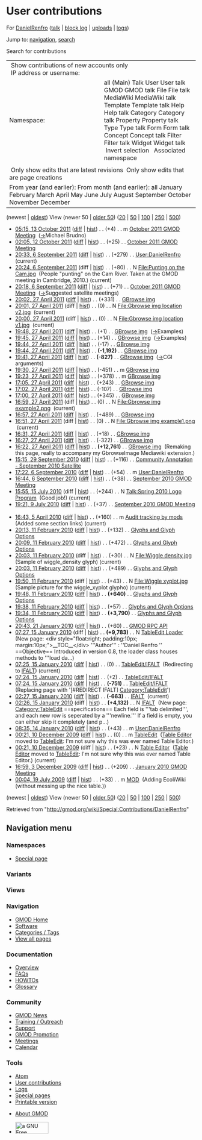 <div id="mw-page-base" class="noprint">

</div>

<div id="mw-head-base" class="noprint">

</div>

<div id="content" class="mw-body" role="main">

<span id="top"></span>

<div id="mw-js-message" style="display:none;">

</div>



# <span dir="auto">User contributions</span>

<div id="bodyContent">

<div id="contentSub">

For [DanielRenfro](/wiki/User:DanielRenfro "User:DanielRenfro") (<a
href="/mediawiki/index.php?title=User_talk:DanielRenfro&amp;action=edit&amp;redlink=1"
class="new"
title="User talk:DanielRenfro (page does not exist)">talk</a> \| [block
log](/mediawiki/index.php?title=Special:Log/block&page=User%3ADanielRenfro "Special:Log/block")
\|
[uploads](/wiki/Special:ListFiles/DanielRenfro "Special:ListFiles/DanielRenfro")
\| [logs](/wiki/Special:Log/DanielRenfro "Special:Log/DanielRenfro"))

</div>

<div id="jump-to-nav" class="mw-jump">

Jump to: [navigation](#mw-navigation), [search](#p-search)

</div>

<div id="mw-content-text">

Search for contributions

<table class="mw-contributions-table">
<colgroup>
<col style="width: 50%" />
<col style="width: 50%" />
</colgroup>
<tbody>
<tr class="odd">
<td colspan="2"> Show contributions of new accounts only<br />
 IP address or username:</td>
</tr>
<tr class="even">
<td class="mw-label">Namespace:</td>
<td>all (Main) Talk User User talk GMOD GMOD talk File File talk
MediaWiki MediaWiki talk Template Template talk Help Help talk Category
Category talk Property Property talk Type Type talk Form Form talk
Concept Concept talk Filter Filter talk Widget Widget talk  
 Invert selection 
 Associated namespace </td>
</tr>
<tr class="odd">
<td colspan="2"></td>
</tr>
<tr class="even">
<td colspan="2"> Only show edits that are latest revisions
 Only show edits that are page creations</td>
</tr>
<tr class="odd">
<td colspan="2">From year (and earlier): From month (and earlier): all
January February March April May June July August September October
November December</td>
</tr>
</tbody>
</table>

(newest \| <a
href="/mediawiki/index.php?title=Special:Contributions/DanielRenfro&amp;dir=prev&amp;target=DanielRenfro"
class="mw-lastlink" rel="last"
title="Special:Contributions/DanielRenfro">oldest</a>) View (newer 50 \|
<a
href="/mediawiki/index.php?title=Special:Contributions/DanielRenfro&amp;offset=20090719000455&amp;target=DanielRenfro"
class="mw-nextlink" rel="next"
title="Special:Contributions/DanielRenfro">older 50</a>) (<a
href="/mediawiki/index.php?title=Special:Contributions/DanielRenfro&amp;offset=&amp;limit=20&amp;target=DanielRenfro"
class="mw-numlink" title="Special:Contributions/DanielRenfro">20</a> \|
<a
href="/mediawiki/index.php?title=Special:Contributions/DanielRenfro&amp;offset=&amp;limit=50&amp;target=DanielRenfro"
class="mw-numlink" title="Special:Contributions/DanielRenfro">50</a> \|
<a
href="/mediawiki/index.php?title=Special:Contributions/DanielRenfro&amp;offset=&amp;limit=100&amp;target=DanielRenfro"
class="mw-numlink" title="Special:Contributions/DanielRenfro">100</a> \|
<a
href="/mediawiki/index.php?title=Special:Contributions/DanielRenfro&amp;offset=&amp;limit=250&amp;target=DanielRenfro"
class="mw-numlink" title="Special:Contributions/DanielRenfro">250</a> \|
<a
href="/mediawiki/index.php?title=Special:Contributions/DanielRenfro&amp;offset=&amp;limit=500&amp;target=DanielRenfro"
class="mw-numlink" title="Special:Contributions/DanielRenfro">500</a>)

- <a
  href="/mediawiki/index.php?title=October_2011_GMOD_Meeting&amp;oldid=19091"
  class="mw-changeslist-date" title="October 2011 GMOD Meeting">05:15, 13
  October 2011</a>
  ([diff](/mediawiki/index.php?title=October_2011_GMOD_Meeting&diff=prev&oldid=19091 "October 2011 GMOD Meeting")
  \|
  [hist](/mediawiki/index.php?title=October_2011_GMOD_Meeting&action=history "October 2011 GMOD Meeting"))
  <span class="mw-changeslist-separator">. .</span>
  <span class="mw-plusminus-pos" dir="ltr"
  title="12,620 bytes after change">(+4)</span>‎
  <span class="mw-changeslist-separator">. .</span> m
  <a href="/wiki/October_2011_GMOD_Meeting" class="mw-contributions-title"
  title="October 2011 GMOD Meeting">October 2011 GMOD Meeting</a> ‎
  <span class="comment">([→](/wiki/October_2011_GMOD_Meeting#Michael_Brudno "October 2011 GMOD Meeting")‎<span dir="auto"><span class="autocomment">Michael
  Brudno</span></span>)</span>
- <a
  href="/mediawiki/index.php?title=October_2011_GMOD_Meeting&amp;oldid=18991"
  class="mw-changeslist-date" title="October 2011 GMOD Meeting">02:05, 12
  October 2011</a>
  ([diff](/mediawiki/index.php?title=October_2011_GMOD_Meeting&diff=prev&oldid=18991 "October 2011 GMOD Meeting")
  \|
  [hist](/mediawiki/index.php?title=October_2011_GMOD_Meeting&action=history "October 2011 GMOD Meeting"))
  <span class="mw-changeslist-separator">. .</span>
  <span class="mw-plusminus-pos" dir="ltr"
  title="12,721 bytes after change">(+25)</span>‎
  <span class="mw-changeslist-separator">. .</span>
  <a href="/wiki/October_2011_GMOD_Meeting" class="mw-contributions-title"
  title="October 2011 GMOD Meeting">October 2011 GMOD Meeting</a> ‎
- <a href="/mediawiki/index.php?title=User:DanielRenfro&amp;oldid=18882"
  class="mw-changeslist-date" title="User:DanielRenfro">20:33, 6 September
  2011</a>
  ([diff](/mediawiki/index.php?title=User:DanielRenfro&diff=prev&oldid=18882 "User:DanielRenfro")
  \|
  [hist](/mediawiki/index.php?title=User:DanielRenfro&action=history "User:DanielRenfro"))
  <span class="mw-changeslist-separator">. .</span>
  <span class="mw-plusminus-pos" dir="ltr"
  title="570 bytes after change">(+279)</span>‎
  <span class="mw-changeslist-separator">. .</span>
  <a href="/wiki/User:DanielRenfro" class="mw-contributions-title"
  title="User:DanielRenfro">User:DanielRenfro</a> ‎
  <span class="mw-uctop">(current)</span>
- <a
  href="/mediawiki/index.php?title=File:Punting_on_the_Cam.jpg&amp;oldid=18881"
  class="mw-changeslist-date" title="File:Punting on the Cam.jpg">20:24, 6
  September 2011</a> (diff \|
  [hist](/mediawiki/index.php?title=File:Punting_on_the_Cam.jpg&action=history "File:Punting on the Cam.jpg"))
  <span class="mw-changeslist-separator">. .</span>
  <span class="mw-plusminus-pos" dir="ltr"
  title="80 bytes after change">(+80)</span>‎
  <span class="mw-changeslist-separator">. .</span> N
  <a href="/wiki/File:Punting_on_the_Cam.jpg"
  class="mw-contributions-title"
  title="File:Punting on the Cam.jpg">File:Punting on the Cam.jpg</a> ‎
  <span class="comment">(People "punting" on the Cam River. Taken at the
  GMOD meeting in Cambridge, 2010.)</span>
  <span class="mw-uctop">(current)</span>
- <a
  href="/mediawiki/index.php?title=October_2011_GMOD_Meeting&amp;oldid=18880"
  class="mw-changeslist-date" title="October 2011 GMOD Meeting">20:18, 6
  September 2011</a>
  ([diff](/mediawiki/index.php?title=October_2011_GMOD_Meeting&diff=prev&oldid=18880 "October 2011 GMOD Meeting")
  \|
  [hist](/mediawiki/index.php?title=October_2011_GMOD_Meeting&action=history "October 2011 GMOD Meeting"))
  <span class="mw-changeslist-separator">. .</span>
  <span class="mw-plusminus-pos" dir="ltr"
  title="4,733 bytes after change">(+71)</span>‎
  <span class="mw-changeslist-separator">. .</span>
  <a href="/wiki/October_2011_GMOD_Meeting" class="mw-contributions-title"
  title="October 2011 GMOD Meeting">October 2011 GMOD Meeting</a> ‎
  <span class="comment">([→](/wiki/October_2011_GMOD_Meeting#Suggested_satellite_meetings "October 2011 GMOD Meeting")‎<span dir="auto"><span class="autocomment">Suggested
  satellite meetings</span></span>)</span>
- <a href="/mediawiki/index.php?title=GBrowse_img&amp;oldid=17614"
  class="mw-changeslist-date" title="GBrowse img">20:02, 27 April 2011</a>
  ([diff](/mediawiki/index.php?title=GBrowse_img&diff=prev&oldid=17614 "GBrowse img")
  \|
  [hist](/mediawiki/index.php?title=GBrowse_img&action=history "GBrowse img"))
  <span class="mw-changeslist-separator">. .</span>
  <span class="mw-plusminus-pos" dir="ltr"
  title="12,387 bytes after change">(+331)</span>‎
  <span class="mw-changeslist-separator">. .</span>
  <a href="/wiki/GBrowse_img" class="mw-contributions-title"
  title="GBrowse img">GBrowse img</a> ‎
- <a
  href="/mediawiki/index.php?title=File:Gbrowse_img_location_v2.jpg&amp;oldid=17613"
  class="mw-changeslist-date"
  title="File:Gbrowse img location v2.jpg">20:01, 27 April 2011</a>
  (diff \|
  [hist](/mediawiki/index.php?title=File:Gbrowse_img_location_v2.jpg&action=history "File:Gbrowse img location v2.jpg"))
  <span class="mw-changeslist-separator">. .</span>
  <span class="mw-plusminus-null" dir="ltr"
  title="0 bytes after change">(0)</span>‎
  <span class="mw-changeslist-separator">. .</span> N
  <a href="/wiki/File:Gbrowse_img_location_v2.jpg"
  class="mw-contributions-title"
  title="File:Gbrowse img location v2.jpg">File:Gbrowse img location
  v2.jpg</a> ‎ <span class="mw-uctop">(current)</span>
- <a
  href="/mediawiki/index.php?title=File:Gbrowse_img_location_v1.jpg&amp;oldid=17612"
  class="mw-changeslist-date"
  title="File:Gbrowse img location v1.jpg">20:00, 27 April 2011</a>
  (diff \|
  [hist](/mediawiki/index.php?title=File:Gbrowse_img_location_v1.jpg&action=history "File:Gbrowse img location v1.jpg"))
  <span class="mw-changeslist-separator">. .</span>
  <span class="mw-plusminus-null" dir="ltr"
  title="0 bytes after change">(0)</span>‎
  <span class="mw-changeslist-separator">. .</span> N
  <a href="/wiki/File:Gbrowse_img_location_v1.jpg"
  class="mw-contributions-title"
  title="File:Gbrowse img location v1.jpg">File:Gbrowse img location
  v1.jpg</a> ‎ <span class="mw-uctop">(current)</span>
- <a href="/mediawiki/index.php?title=GBrowse_img&amp;oldid=17611"
  class="mw-changeslist-date" title="GBrowse img">19:48, 27 April 2011</a>
  ([diff](/mediawiki/index.php?title=GBrowse_img&diff=prev&oldid=17611 "GBrowse img")
  \|
  [hist](/mediawiki/index.php?title=GBrowse_img&action=history "GBrowse img"))
  <span class="mw-changeslist-separator">. .</span>
  <span class="mw-plusminus-pos" dir="ltr"
  title="12,056 bytes after change">(+1)</span>‎
  <span class="mw-changeslist-separator">. .</span>
  <a href="/wiki/GBrowse_img" class="mw-contributions-title"
  title="GBrowse img">GBrowse img</a> ‎
  <span class="comment">([→](/wiki/GBrowse_img#Examples "GBrowse img")‎<span dir="auto"><span class="autocomment">Examples</span></span>)</span>
- <a href="/mediawiki/index.php?title=GBrowse_img&amp;oldid=17610"
  class="mw-changeslist-date" title="GBrowse img">19:45, 27 April 2011</a>
  ([diff](/mediawiki/index.php?title=GBrowse_img&diff=prev&oldid=17610 "GBrowse img")
  \|
  [hist](/mediawiki/index.php?title=GBrowse_img&action=history "GBrowse img"))
  <span class="mw-changeslist-separator">. .</span>
  <span class="mw-plusminus-pos" dir="ltr"
  title="12,055 bytes after change">(+14)</span>‎
  <span class="mw-changeslist-separator">. .</span>
  <a href="/wiki/GBrowse_img" class="mw-contributions-title"
  title="GBrowse img">GBrowse img</a> ‎
  <span class="comment">([→](/wiki/GBrowse_img#Examples "GBrowse img")‎<span dir="auto"><span class="autocomment">Examples</span></span>)</span>
- <a href="/mediawiki/index.php?title=GBrowse_img&amp;oldid=17609"
  class="mw-changeslist-date" title="GBrowse img">19:44, 27 April 2011</a>
  ([diff](/mediawiki/index.php?title=GBrowse_img&diff=prev&oldid=17609 "GBrowse img")
  \|
  [hist](/mediawiki/index.php?title=GBrowse_img&action=history "GBrowse img"))
  <span class="mw-changeslist-separator">. .</span>
  <span class="mw-plusminus-neg" dir="ltr"
  title="12,041 bytes after change">(-17)</span>‎
  <span class="mw-changeslist-separator">. .</span>
  <a href="/wiki/GBrowse_img" class="mw-contributions-title"
  title="GBrowse img">GBrowse img</a> ‎
- <a href="/mediawiki/index.php?title=GBrowse_img&amp;oldid=17608"
  class="mw-changeslist-date" title="GBrowse img">19:44, 27 April 2011</a>
  ([diff](/mediawiki/index.php?title=GBrowse_img&diff=prev&oldid=17608 "GBrowse img")
  \|
  [hist](/mediawiki/index.php?title=GBrowse_img&action=history "GBrowse img"))
  <span class="mw-changeslist-separator">. .</span> **(-1,192)**‎
  <span class="mw-changeslist-separator">. .</span>
  <a href="/wiki/GBrowse_img" class="mw-contributions-title"
  title="GBrowse img">GBrowse img</a> ‎
- <a href="/mediawiki/index.php?title=GBrowse_img&amp;oldid=17607"
  class="mw-changeslist-date" title="GBrowse img">19:41, 27 April 2011</a>
  ([diff](/mediawiki/index.php?title=GBrowse_img&diff=prev&oldid=17607 "GBrowse img")
  \|
  [hist](/mediawiki/index.php?title=GBrowse_img&action=history "GBrowse img"))
  <span class="mw-changeslist-separator">. .</span> **(-827)**‎
  <span class="mw-changeslist-separator">. .</span>
  <a href="/wiki/GBrowse_img" class="mw-contributions-title"
  title="GBrowse img">GBrowse img</a> ‎
  <span class="comment">([→](/wiki/GBrowse_img#CGI_arguments "GBrowse img")‎<span dir="auto"><span class="autocomment">CGI
  arguments</span></span>)</span>
- <a href="/mediawiki/index.php?title=GBrowse_img&amp;oldid=17606"
  class="mw-changeslist-date" title="GBrowse img">19:30, 27 April 2011</a>
  ([diff](/mediawiki/index.php?title=GBrowse_img&diff=prev&oldid=17606 "GBrowse img")
  \|
  [hist](/mediawiki/index.php?title=GBrowse_img&action=history "GBrowse img"))
  <span class="mw-changeslist-separator">. .</span>
  <span class="mw-plusminus-neg" dir="ltr"
  title="14,077 bytes after change">(-451)</span>‎
  <span class="mw-changeslist-separator">. .</span> m
  <a href="/wiki/GBrowse_img" class="mw-contributions-title"
  title="GBrowse img">GBrowse img</a> ‎
- <a href="/mediawiki/index.php?title=GBrowse_img&amp;oldid=17605"
  class="mw-changeslist-date" title="GBrowse img">19:23, 27 April 2011</a>
  ([diff](/mediawiki/index.php?title=GBrowse_img&diff=prev&oldid=17605 "GBrowse img")
  \|
  [hist](/mediawiki/index.php?title=GBrowse_img&action=history "GBrowse img"))
  <span class="mw-changeslist-separator">. .</span>
  <span class="mw-plusminus-pos" dir="ltr"
  title="14,528 bytes after change">(+378)</span>‎
  <span class="mw-changeslist-separator">. .</span> m
  <a href="/wiki/GBrowse_img" class="mw-contributions-title"
  title="GBrowse img">GBrowse img</a> ‎
- <a href="/mediawiki/index.php?title=GBrowse_img&amp;oldid=17604"
  class="mw-changeslist-date" title="GBrowse img">17:05, 27 April 2011</a>
  ([diff](/mediawiki/index.php?title=GBrowse_img&diff=prev&oldid=17604 "GBrowse img")
  \|
  [hist](/mediawiki/index.php?title=GBrowse_img&action=history "GBrowse img"))
  <span class="mw-changeslist-separator">. .</span>
  <span class="mw-plusminus-pos" dir="ltr"
  title="14,150 bytes after change">(+243)</span>‎
  <span class="mw-changeslist-separator">. .</span>
  <a href="/wiki/GBrowse_img" class="mw-contributions-title"
  title="GBrowse img">GBrowse img</a> ‎
- <a href="/mediawiki/index.php?title=GBrowse_img&amp;oldid=17603"
  class="mw-changeslist-date" title="GBrowse img">17:02, 27 April 2011</a>
  ([diff](/mediawiki/index.php?title=GBrowse_img&diff=prev&oldid=17603 "GBrowse img")
  \|
  [hist](/mediawiki/index.php?title=GBrowse_img&action=history "GBrowse img"))
  <span class="mw-changeslist-separator">. .</span>
  <span class="mw-plusminus-neg" dir="ltr"
  title="13,907 bytes after change">(-107)</span>‎
  <span class="mw-changeslist-separator">. .</span>
  <a href="/wiki/GBrowse_img" class="mw-contributions-title"
  title="GBrowse img">GBrowse img</a> ‎
- <a href="/mediawiki/index.php?title=GBrowse_img&amp;oldid=17602"
  class="mw-changeslist-date" title="GBrowse img">17:00, 27 April 2011</a>
  ([diff](/mediawiki/index.php?title=GBrowse_img&diff=prev&oldid=17602 "GBrowse img")
  \|
  [hist](/mediawiki/index.php?title=GBrowse_img&action=history "GBrowse img"))
  <span class="mw-changeslist-separator">. .</span>
  <span class="mw-plusminus-pos" dir="ltr"
  title="14,014 bytes after change">(+345)</span>‎
  <span class="mw-changeslist-separator">. .</span>
  <a href="/wiki/GBrowse_img" class="mw-contributions-title"
  title="GBrowse img">GBrowse img</a> ‎
- <a
  href="/mediawiki/index.php?title=File:Gbrowse_img_example2.png&amp;oldid=17601"
  class="mw-changeslist-date" title="File:Gbrowse img example2.png">16:59,
  27 April 2011</a> (diff \|
  [hist](/mediawiki/index.php?title=File:Gbrowse_img_example2.png&action=history "File:Gbrowse img example2.png"))
  <span class="mw-changeslist-separator">. .</span>
  <span class="mw-plusminus-null" dir="ltr"
  title="0 bytes after change">(0)</span>‎
  <span class="mw-changeslist-separator">. .</span> N
  <a href="/wiki/File:Gbrowse_img_example2.png"
  class="mw-contributions-title"
  title="File:Gbrowse img example2.png">File:Gbrowse img example2.png</a>
  ‎ <span class="mw-uctop">(current)</span>
- <a href="/mediawiki/index.php?title=GBrowse_img&amp;oldid=17600"
  class="mw-changeslist-date" title="GBrowse img">16:57, 27 April 2011</a>
  ([diff](/mediawiki/index.php?title=GBrowse_img&diff=prev&oldid=17600 "GBrowse img")
  \|
  [hist](/mediawiki/index.php?title=GBrowse_img&action=history "GBrowse img"))
  <span class="mw-changeslist-separator">. .</span>
  <span class="mw-plusminus-pos" dir="ltr"
  title="13,669 bytes after change">(+489)</span>‎
  <span class="mw-changeslist-separator">. .</span>
  <a href="/wiki/GBrowse_img" class="mw-contributions-title"
  title="GBrowse img">GBrowse img</a> ‎
- <a
  href="/mediawiki/index.php?title=File:Gbrowse_img_example1.png&amp;oldid=17599"
  class="mw-changeslist-date" title="File:Gbrowse img example1.png">16:51,
  27 April 2011</a> (diff \|
  [hist](/mediawiki/index.php?title=File:Gbrowse_img_example1.png&action=history "File:Gbrowse img example1.png"))
  <span class="mw-changeslist-separator">. .</span>
  <span class="mw-plusminus-null" dir="ltr"
  title="0 bytes after change">(0)</span>‎
  <span class="mw-changeslist-separator">. .</span> N
  <a href="/wiki/File:Gbrowse_img_example1.png"
  class="mw-contributions-title"
  title="File:Gbrowse img example1.png">File:Gbrowse img example1.png</a>
  ‎ <span class="mw-uctop">(current)</span>
- <a href="/mediawiki/index.php?title=GBrowse_img&amp;oldid=17598"
  class="mw-changeslist-date" title="GBrowse img">16:31, 27 April 2011</a>
  ([diff](/mediawiki/index.php?title=GBrowse_img&diff=prev&oldid=17598 "GBrowse img")
  \|
  [hist](/mediawiki/index.php?title=GBrowse_img&action=history "GBrowse img"))
  <span class="mw-changeslist-separator">. .</span>
  <span class="mw-plusminus-pos" dir="ltr"
  title="13,180 bytes after change">(+18)</span>‎
  <span class="mw-changeslist-separator">. .</span>
  <a href="/wiki/GBrowse_img" class="mw-contributions-title"
  title="GBrowse img">GBrowse img</a> ‎
- <a href="/mediawiki/index.php?title=GBrowse_img&amp;oldid=17597"
  class="mw-changeslist-date" title="GBrowse img">16:27, 27 April 2011</a>
  ([diff](/mediawiki/index.php?title=GBrowse_img&diff=prev&oldid=17597 "GBrowse img")
  \|
  [hist](/mediawiki/index.php?title=GBrowse_img&action=history "GBrowse img"))
  <span class="mw-changeslist-separator">. .</span>
  <span class="mw-plusminus-neg" dir="ltr"
  title="13,162 bytes after change">(-322)</span>‎
  <span class="mw-changeslist-separator">. .</span>
  <a href="/wiki/GBrowse_img" class="mw-contributions-title"
  title="GBrowse img">GBrowse img</a> ‎
- <a href="/mediawiki/index.php?title=GBrowse_img&amp;oldid=17596"
  class="mw-changeslist-date" title="GBrowse img">16:22, 27 April 2011</a>
  ([diff](/mediawiki/index.php?title=GBrowse_img&diff=prev&oldid=17596 "GBrowse img")
  \|
  [hist](/mediawiki/index.php?title=GBrowse_img&action=history "GBrowse img"))
  <span class="mw-changeslist-separator">. .</span> **(+12,761)**‎
  <span class="mw-changeslist-separator">. .</span>
  <a href="/wiki/GBrowse_img" class="mw-contributions-title"
  title="GBrowse img">GBrowse img</a> ‎ <span class="comment">(Remaking
  this page, really to accompany my GbrowseImage Mediawiki
  extension.)</span>
- <a
  href="/mediawiki/index.php?title=Community_Annotation_-_September_2010_Satellite&amp;oldid=14628"
  class="mw-changeslist-date"
  title="Community Annotation - September 2010 Satellite">15:15, 29
  September 2010</a>
  ([diff](/mediawiki/index.php?title=Community_Annotation_-_September_2010_Satellite&diff=prev&oldid=14628 "Community Annotation - September 2010 Satellite")
  \|
  [hist](/mediawiki/index.php?title=Community_Annotation_-_September_2010_Satellite&action=history "Community Annotation - September 2010 Satellite"))
  <span class="mw-changeslist-separator">. .</span>
  <span class="mw-plusminus-pos" dir="ltr"
  title="20,070 bytes after change">(+116)</span>‎
  <span class="mw-changeslist-separator">. .</span>
  <a href="/wiki/Community_Annotation_-_September_2010_Satellite"
  class="mw-contributions-title"
  title="Community Annotation - September 2010 Satellite">Community
  Annotation - September 2010 Satellite</a> ‎
- <a href="/mediawiki/index.php?title=User:DanielRenfro&amp;oldid=14363"
  class="mw-changeslist-date" title="User:DanielRenfro">17:22, 6 September
  2010</a>
  ([diff](/mediawiki/index.php?title=User:DanielRenfro&diff=prev&oldid=14363 "User:DanielRenfro")
  \|
  [hist](/mediawiki/index.php?title=User:DanielRenfro&action=history "User:DanielRenfro"))
  <span class="mw-changeslist-separator">. .</span>
  <span class="mw-plusminus-pos" dir="ltr"
  title="291 bytes after change">(+54)</span>‎
  <span class="mw-changeslist-separator">. .</span> m
  <a href="/wiki/User:DanielRenfro" class="mw-contributions-title"
  title="User:DanielRenfro">User:DanielRenfro</a> ‎
- <a
  href="/mediawiki/index.php?title=September_2010_GMOD_Meeting&amp;oldid=14362"
  class="mw-changeslist-date" title="September 2010 GMOD Meeting">16:44, 6
  September 2010</a>
  ([diff](/mediawiki/index.php?title=September_2010_GMOD_Meeting&diff=prev&oldid=14362 "September 2010 GMOD Meeting")
  \|
  [hist](/mediawiki/index.php?title=September_2010_GMOD_Meeting&action=history "September 2010 GMOD Meeting"))
  <span class="mw-changeslist-separator">. .</span>
  <span class="mw-plusminus-pos" dir="ltr"
  title="11,698 bytes after change">(+38)</span>‎
  <span class="mw-changeslist-separator">. .</span>
  <a href="/wiki/September_2010_GMOD_Meeting"
  class="mw-contributions-title"
  title="September 2010 GMOD Meeting">September 2010 GMOD Meeting</a> ‎
- <a
  href="/mediawiki/index.php?title=Talk:Spring_2010_Logo_Program&amp;oldid=13587"
  class="mw-changeslist-date" title="Talk:Spring 2010 Logo Program">15:55,
  15 July 2010</a> (diff \|
  [hist](/mediawiki/index.php?title=Talk:Spring_2010_Logo_Program&action=history "Talk:Spring 2010 Logo Program"))
  <span class="mw-changeslist-separator">. .</span>
  <span class="mw-plusminus-pos" dir="ltr"
  title="244 bytes after change">(+244)</span>‎
  <span class="mw-changeslist-separator">. .</span> N
  <a href="/wiki/Talk:Spring_2010_Logo_Program"
  class="mw-contributions-title"
  title="Talk:Spring 2010 Logo Program">Talk:Spring 2010 Logo Program</a>
  ‎ <span class="comment">(Good job!)</span>
  <span class="mw-uctop">(current)</span>
- <a
  href="/mediawiki/index.php?title=September_2010_GMOD_Meeting&amp;oldid=13521"
  class="mw-changeslist-date" title="September 2010 GMOD Meeting">19:21, 9
  July 2010</a>
  ([diff](/mediawiki/index.php?title=September_2010_GMOD_Meeting&diff=prev&oldid=13521 "September 2010 GMOD Meeting")
  \|
  [hist](/mediawiki/index.php?title=September_2010_GMOD_Meeting&action=history "September 2010 GMOD Meeting"))
  <span class="mw-changeslist-separator">. .</span>
  <span class="mw-plusminus-pos" dir="ltr"
  title="2,859 bytes after change">(+37)</span>‎
  <span class="mw-changeslist-separator">. .</span>
  <a href="/wiki/September_2010_GMOD_Meeting"
  class="mw-contributions-title"
  title="September 2010 GMOD Meeting">September 2010 GMOD Meeting</a> ‎
- <a
  href="/mediawiki/index.php?title=Audit_tracking_by_mods&amp;oldid=12206"
  class="mw-changeslist-date" title="Audit tracking by mods">16:43, 5
  April 2010</a>
  ([diff](/mediawiki/index.php?title=Audit_tracking_by_mods&diff=prev&oldid=12206 "Audit tracking by mods")
  \|
  [hist](/mediawiki/index.php?title=Audit_tracking_by_mods&action=history "Audit tracking by mods"))
  <span class="mw-changeslist-separator">. .</span>
  <span class="mw-plusminus-pos" dir="ltr"
  title="1,308 bytes after change">(+160)</span>‎
  <span class="mw-changeslist-separator">. .</span> m
  <a href="/wiki/Audit_tracking_by_mods" class="mw-contributions-title"
  title="Audit tracking by mods">Audit tracking by mods</a> ‎
  <span class="comment">(Added some section links)</span>
  <span class="mw-uctop">(current)</span>
- <a
  href="/mediawiki/index.php?title=Glyphs_and_Glyph_Options&amp;oldid=11948"
  class="mw-changeslist-date" title="Glyphs and Glyph Options">20:13, 11
  February 2010</a>
  ([diff](/mediawiki/index.php?title=Glyphs_and_Glyph_Options&diff=prev&oldid=11948 "Glyphs and Glyph Options")
  \|
  [hist](/mediawiki/index.php?title=Glyphs_and_Glyph_Options&action=history "Glyphs and Glyph Options"))
  <span class="mw-changeslist-separator">. .</span>
  <span class="mw-plusminus-pos" dir="ltr"
  title="14,886 bytes after change">(+132)</span>‎
  <span class="mw-changeslist-separator">. .</span>
  <a href="/wiki/Glyphs_and_Glyph_Options" class="mw-contributions-title"
  title="Glyphs and Glyph Options">Glyphs and Glyph Options</a> ‎
- <a
  href="/mediawiki/index.php?title=Glyphs_and_Glyph_Options&amp;oldid=11947"
  class="mw-changeslist-date" title="Glyphs and Glyph Options">20:09, 11
  February 2010</a>
  ([diff](/mediawiki/index.php?title=Glyphs_and_Glyph_Options&diff=prev&oldid=11947 "Glyphs and Glyph Options")
  \|
  [hist](/mediawiki/index.php?title=Glyphs_and_Glyph_Options&action=history "Glyphs and Glyph Options"))
  <span class="mw-changeslist-separator">. .</span>
  <span class="mw-plusminus-pos" dir="ltr"
  title="14,754 bytes after change">(+472)</span>‎
  <span class="mw-changeslist-separator">. .</span>
  <a href="/wiki/Glyphs_and_Glyph_Options" class="mw-contributions-title"
  title="Glyphs and Glyph Options">Glyphs and Glyph Options</a> ‎
- <a
  href="/mediawiki/index.php?title=File:Wiggle_density.jpg&amp;oldid=11946"
  class="mw-changeslist-date" title="File:Wiggle density.jpg">20:03, 11
  February 2010</a> (diff \|
  [hist](/mediawiki/index.php?title=File:Wiggle_density.jpg&action=history "File:Wiggle density.jpg"))
  <span class="mw-changeslist-separator">. .</span>
  <span class="mw-plusminus-pos" dir="ltr"
  title="30 bytes after change">(+30)</span>‎
  <span class="mw-changeslist-separator">. .</span> N
  <a href="/wiki/File:Wiggle_density.jpg" class="mw-contributions-title"
  title="File:Wiggle density.jpg">File:Wiggle density.jpg</a> ‎
  <span class="comment">(Sample of wiggle_density glyph)</span>
  <span class="mw-uctop">(current)</span>
- <a
  href="/mediawiki/index.php?title=Glyphs_and_Glyph_Options&amp;oldid=11945"
  class="mw-changeslist-date" title="Glyphs and Glyph Options">20:03, 11
  February 2010</a>
  ([diff](/mediawiki/index.php?title=Glyphs_and_Glyph_Options&diff=prev&oldid=11945 "Glyphs and Glyph Options")
  \|
  [hist](/mediawiki/index.php?title=Glyphs_and_Glyph_Options&action=history "Glyphs and Glyph Options"))
  <span class="mw-changeslist-separator">. .</span>
  <span class="mw-plusminus-pos" dir="ltr"
  title="14,282 bytes after change">(+489)</span>‎
  <span class="mw-changeslist-separator">. .</span>
  <a href="/wiki/Glyphs_and_Glyph_Options" class="mw-contributions-title"
  title="Glyphs and Glyph Options">Glyphs and Glyph Options</a> ‎
- <a
  href="/mediawiki/index.php?title=File:Wiggle_xyplot.jpg&amp;oldid=11944"
  class="mw-changeslist-date" title="File:Wiggle xyplot.jpg">19:50, 11
  February 2010</a> (diff \|
  [hist](/mediawiki/index.php?title=File:Wiggle_xyplot.jpg&action=history "File:Wiggle xyplot.jpg"))
  <span class="mw-changeslist-separator">. .</span>
  <span class="mw-plusminus-pos" dir="ltr"
  title="43 bytes after change">(+43)</span>‎
  <span class="mw-changeslist-separator">. .</span> N
  <a href="/wiki/File:Wiggle_xyplot.jpg" class="mw-contributions-title"
  title="File:Wiggle xyplot.jpg">File:Wiggle xyplot.jpg</a> ‎
  <span class="comment">(Sample picture for the wiggle_xyplot
  glypho)</span> <span class="mw-uctop">(current)</span>
- <a
  href="/mediawiki/index.php?title=Glyphs_and_Glyph_Options&amp;oldid=11943"
  class="mw-changeslist-date" title="Glyphs and Glyph Options">19:48, 11
  February 2010</a>
  ([diff](/mediawiki/index.php?title=Glyphs_and_Glyph_Options&diff=prev&oldid=11943 "Glyphs and Glyph Options")
  \|
  [hist](/mediawiki/index.php?title=Glyphs_and_Glyph_Options&action=history "Glyphs and Glyph Options"))
  <span class="mw-changeslist-separator">. .</span> **(+640)**‎
  <span class="mw-changeslist-separator">. .</span>
  <a href="/wiki/Glyphs_and_Glyph_Options" class="mw-contributions-title"
  title="Glyphs and Glyph Options">Glyphs and Glyph Options</a> ‎
- <a
  href="/mediawiki/index.php?title=Glyphs_and_Glyph_Options&amp;oldid=11942"
  class="mw-changeslist-date" title="Glyphs and Glyph Options">19:38, 11
  February 2010</a>
  ([diff](/mediawiki/index.php?title=Glyphs_and_Glyph_Options&diff=prev&oldid=11942 "Glyphs and Glyph Options")
  \|
  [hist](/mediawiki/index.php?title=Glyphs_and_Glyph_Options&action=history "Glyphs and Glyph Options"))
  <span class="mw-changeslist-separator">. .</span>
  <span class="mw-plusminus-pos" dir="ltr"
  title="13,153 bytes after change">(+57)</span>‎
  <span class="mw-changeslist-separator">. .</span>
  <a href="/wiki/Glyphs_and_Glyph_Options" class="mw-contributions-title"
  title="Glyphs and Glyph Options">Glyphs and Glyph Options</a> ‎
- <a
  href="/mediawiki/index.php?title=Glyphs_and_Glyph_Options&amp;oldid=11941"
  class="mw-changeslist-date" title="Glyphs and Glyph Options">19:34, 11
  February 2010</a>
  ([diff](/mediawiki/index.php?title=Glyphs_and_Glyph_Options&diff=prev&oldid=11941 "Glyphs and Glyph Options")
  \|
  [hist](/mediawiki/index.php?title=Glyphs_and_Glyph_Options&action=history "Glyphs and Glyph Options"))
  <span class="mw-changeslist-separator">. .</span> **(+3,790)**‎
  <span class="mw-changeslist-separator">. .</span>
  <a href="/wiki/Glyphs_and_Glyph_Options" class="mw-contributions-title"
  title="Glyphs and Glyph Options">Glyphs and Glyph Options</a> ‎
- <a href="/mediawiki/index.php?title=GMOD_RPC_API&amp;oldid=11519"
  class="mw-changeslist-date" title="GMOD RPC API">20:43, 21 January
  2010</a>
  ([diff](/mediawiki/index.php?title=GMOD_RPC_API&diff=prev&oldid=11519 "GMOD RPC API")
  \|
  [hist](/mediawiki/index.php?title=GMOD_RPC_API&action=history "GMOD RPC API"))
  <span class="mw-changeslist-separator">. .</span>
  <span class="mw-plusminus-pos" dir="ltr"
  title="25,368 bytes after change">(+60)</span>‎
  <span class="mw-changeslist-separator">. .</span>
  <a href="/wiki/GMOD_RPC_API" class="mw-contributions-title"
  title="GMOD RPC API">GMOD RPC API</a> ‎
- <a href="/mediawiki/index.php?title=TableEdit_Loader&amp;oldid=11357"
  class="mw-changeslist-date" title="TableEdit Loader">07:27, 15 January
  2010</a> (diff \|
  [hist](/mediawiki/index.php?title=TableEdit_Loader&action=history "TableEdit Loader"))
  <span class="mw-changeslist-separator">. .</span> **(+9,783)**‎
  <span class="mw-changeslist-separator">. .</span> N
  <a href="/wiki/TableEdit_Loader" class="mw-contributions-title"
  title="TableEdit Loader">TableEdit Loader</a> ‎
  <span class="comment">(New page: \<div style="float:right;
  padding:10px; margin:10px;"\>\_\_TOC\_\_\</div\> '''Author''' :
  ''Daniel Renfro '' ==Objective== Introduced in version 0.8, the loader
  class houses methods to '''load da...)</span>
- <a href="/mediawiki/index.php?title=TableEdit/IFALT&amp;oldid=11356"
  class="mw-changeslist-date" title="TableEdit/IFALT">07:25, 15 January
  2010</a>
  ([diff](/mediawiki/index.php?title=TableEdit/IFALT&diff=prev&oldid=11356 "TableEdit/IFALT")
  \|
  [hist](/mediawiki/index.php?title=TableEdit/IFALT&action=history "TableEdit/IFALT"))
  <span class="mw-changeslist-separator">. .</span>
  <span class="mw-plusminus-null" dir="ltr"
  title="43 bytes after change">(0)</span>‎
  <span class="mw-changeslist-separator">. .</span>
  <a href="/mediawiki/index.php?title=TableEdit/IFALT&amp;redirect=no"
  class="mw-redirect mw-contributions-title"
  title="TableEdit/IFALT">TableEdit/IFALT</a> ‎
  <span class="comment">(Redirecting to
  [IFALT](/wiki/IFALT "IFALT"))</span>
  <span class="mw-uctop">(current)</span>
- <a href="/mediawiki/index.php?title=TableEdit/IFALT&amp;oldid=11355"
  class="mw-changeslist-date" title="TableEdit/IFALT">07:24, 15 January
  2010</a>
  ([diff](/mediawiki/index.php?title=TableEdit/IFALT&diff=prev&oldid=11355 "TableEdit/IFALT")
  \|
  [hist](/mediawiki/index.php?title=TableEdit/IFALT&action=history "TableEdit/IFALT"))
  <span class="mw-changeslist-separator">. .</span>
  <span class="mw-plusminus-pos" dir="ltr"
  title="43 bytes after change">(+2)</span>‎
  <span class="mw-changeslist-separator">. .</span>
  <a href="/mediawiki/index.php?title=TableEdit/IFALT&amp;redirect=no"
  class="mw-redirect mw-contributions-title"
  title="TableEdit/IFALT">TableEdit/IFALT</a> ‎
- <a href="/mediawiki/index.php?title=TableEdit/IFALT&amp;oldid=11354"
  class="mw-changeslist-date" title="TableEdit/IFALT">07:24, 15 January
  2010</a>
  ([diff](/mediawiki/index.php?title=TableEdit/IFALT&diff=prev&oldid=11354 "TableEdit/IFALT")
  \|
  [hist](/mediawiki/index.php?title=TableEdit/IFALT&action=history "TableEdit/IFALT"))
  <span class="mw-changeslist-separator">. .</span> **(-751)**‎
  <span class="mw-changeslist-separator">. .</span>
  <a href="/mediawiki/index.php?title=TableEdit/IFALT&amp;redirect=no"
  class="mw-redirect mw-contributions-title"
  title="TableEdit/IFALT">TableEdit/IFALT</a> ‎
  <span class="comment">(Replacing page with '\[#REDIRECT IFALT\]
  [Category:TableEdit](/wiki/Category:TableEdit "Category:TableEdit")')</span>
- <a href="/mediawiki/index.php?title=IFALT&amp;oldid=11343"
  class="mw-changeslist-date" title="IFALT">02:27, 15 January 2010</a>
  ([diff](/mediawiki/index.php?title=IFALT&diff=prev&oldid=11343 "IFALT")
  \| [hist](/mediawiki/index.php?title=IFALT&action=history "IFALT"))
  <span class="mw-changeslist-separator">. .</span> **(-663)**‎
  <span class="mw-changeslist-separator">. .</span>
  <a href="/wiki/IFALT" class="mw-contributions-title"
  title="IFALT">IFALT</a> ‎ <span class="mw-uctop">(current)</span>
- <a href="/mediawiki/index.php?title=IFALT&amp;oldid=11342"
  class="mw-changeslist-date" title="IFALT">02:26, 15 January 2010</a>
  (diff \|
  [hist](/mediawiki/index.php?title=IFALT&action=history "IFALT"))
  <span class="mw-changeslist-separator">. .</span> **(+4,132)**‎
  <span class="mw-changeslist-separator">. .</span> N
  <a href="/wiki/IFALT" class="mw-contributions-title"
  title="IFALT">IFALT</a> ‎ <span class="comment">(New page:
  [Category:TableEdit](/wiki/Category:TableEdit "Category:TableEdit")
  ==specifications== Each field is '''tab delimited''', and each new row
  is seperated by a '''newline.''' If a field is empty, you can either
  skip it completely (and p...)</span>
- <a href="/mediawiki/index.php?title=User:DanielRenfro&amp;oldid=11322"
  class="mw-changeslist-date" title="User:DanielRenfro">08:35, 14 January
  2010</a>
  ([diff](/mediawiki/index.php?title=User:DanielRenfro&diff=prev&oldid=11322 "User:DanielRenfro")
  \|
  [hist](/mediawiki/index.php?title=User:DanielRenfro&action=history "User:DanielRenfro"))
  <span class="mw-changeslist-separator">. .</span>
  <span class="mw-plusminus-pos" dir="ltr"
  title="237 bytes after change">(+43)</span>‎
  <span class="mw-changeslist-separator">. .</span> m
  <a href="/wiki/User:DanielRenfro" class="mw-contributions-title"
  title="User:DanielRenfro">User:DanielRenfro</a> ‎
- <a href="/mediawiki/index.php?title=TableEdit&amp;oldid=10907"
  class="mw-changeslist-date" title="TableEdit">00:21, 10 December
  2009</a>
  ([diff](/mediawiki/index.php?title=TableEdit&diff=prev&oldid=10907 "TableEdit")
  \|
  [hist](/mediawiki/index.php?title=TableEdit&action=history "TableEdit"))
  <span class="mw-changeslist-separator">. .</span>
  <span class="mw-plusminus-null" dir="ltr"
  title="8,572 bytes after change">(0)</span>‎
  <span class="mw-changeslist-separator">. .</span> m
  <a href="/wiki/TableEdit" class="mw-contributions-title"
  title="TableEdit">TableEdit</a> ‎
  <span class="comment">(<a href="/wiki/Table_Editor" class="mw-redirect"
  title="Table Editor">Table Editor</a> moved to
  [TableEdit](/wiki/TableEdit "TableEdit"): I'm not sure why this was
  ever named Table Editor.)</span>
- <a href="/mediawiki/index.php?title=Table_Editor&amp;oldid=10908"
  class="mw-changeslist-date" title="Table Editor">00:21, 10 December
  2009</a> (diff \|
  [hist](/mediawiki/index.php?title=Table_Editor&action=history "Table Editor"))
  <span class="mw-changeslist-separator">. .</span>
  <span class="mw-plusminus-pos" dir="ltr"
  title="23 bytes after change">(+23)</span>‎
  <span class="mw-changeslist-separator">. .</span> N
  <a href="/mediawiki/index.php?title=Table_Editor&amp;redirect=no"
  class="mw-redirect mw-contributions-title" title="Table Editor">Table
  Editor</a> ‎
  <span class="comment">(<a href="/wiki/Table_Editor" class="mw-redirect"
  title="Table Editor">Table Editor</a> moved to
  [TableEdit](/wiki/TableEdit "TableEdit"): I'm not sure why this was
  ever named Table Editor.)</span>
  <span class="mw-uctop">(current)</span>
- <a
  href="/mediawiki/index.php?title=January_2010_GMOD_Meeting&amp;oldid=10795"
  class="mw-changeslist-date" title="January 2010 GMOD Meeting">16:59, 3
  December 2009</a>
  ([diff](/mediawiki/index.php?title=January_2010_GMOD_Meeting&diff=prev&oldid=10795 "January 2010 GMOD Meeting")
  \|
  [hist](/mediawiki/index.php?title=January_2010_GMOD_Meeting&action=history "January 2010 GMOD Meeting"))
  <span class="mw-changeslist-separator">. .</span>
  <span class="mw-plusminus-pos" dir="ltr"
  title="6,844 bytes after change">(+209)</span>‎
  <span class="mw-changeslist-separator">. .</span>
  <a href="/wiki/January_2010_GMOD_Meeting" class="mw-contributions-title"
  title="January 2010 GMOD Meeting">January 2010 GMOD Meeting</a> ‎
- <a href="/mediawiki/index.php?title=MOD&amp;oldid=8662"
  class="mw-changeslist-date" title="MOD">00:04, 19 July 2009</a>
  ([diff](/mediawiki/index.php?title=MOD&diff=prev&oldid=8662 "MOD") \|
  [hist](/mediawiki/index.php?title=MOD&action=history "MOD"))
  <span class="mw-changeslist-separator">. .</span>
  <span class="mw-plusminus-pos" dir="ltr"
  title="4,835 bytes after change">(+33)</span>‎
  <span class="mw-changeslist-separator">. .</span> m
  <a href="/wiki/MOD" class="mw-contributions-title" title="MOD">MOD</a>
  ‎ <span class="comment">(Adding EcoliWiki (without messing up the nice
  table.))</span>

(newest \| <a
href="/mediawiki/index.php?title=Special:Contributions/DanielRenfro&amp;dir=prev&amp;target=DanielRenfro"
class="mw-lastlink" rel="last"
title="Special:Contributions/DanielRenfro">oldest</a>) View (newer 50 \|
<a
href="/mediawiki/index.php?title=Special:Contributions/DanielRenfro&amp;offset=20090719000455&amp;target=DanielRenfro"
class="mw-nextlink" rel="next"
title="Special:Contributions/DanielRenfro">older 50</a>) (<a
href="/mediawiki/index.php?title=Special:Contributions/DanielRenfro&amp;offset=&amp;limit=20&amp;target=DanielRenfro"
class="mw-numlink" title="Special:Contributions/DanielRenfro">20</a> \|
<a
href="/mediawiki/index.php?title=Special:Contributions/DanielRenfro&amp;offset=&amp;limit=50&amp;target=DanielRenfro"
class="mw-numlink" title="Special:Contributions/DanielRenfro">50</a> \|
<a
href="/mediawiki/index.php?title=Special:Contributions/DanielRenfro&amp;offset=&amp;limit=100&amp;target=DanielRenfro"
class="mw-numlink" title="Special:Contributions/DanielRenfro">100</a> \|
<a
href="/mediawiki/index.php?title=Special:Contributions/DanielRenfro&amp;offset=&amp;limit=250&amp;target=DanielRenfro"
class="mw-numlink" title="Special:Contributions/DanielRenfro">250</a> \|
<a
href="/mediawiki/index.php?title=Special:Contributions/DanielRenfro&amp;offset=&amp;limit=500&amp;target=DanielRenfro"
class="mw-numlink" title="Special:Contributions/DanielRenfro">500</a>)

</div>

<div class="printfooter">

Retrieved from
"<http://gmod.org/wiki/Special:Contributions/DanielRenfro>"

</div>

<div id="catlinks" class="catlinks catlinks-allhidden">

</div>

<div class="visualClear">

</div>

</div>

</div>

<div id="mw-navigation">

## Navigation menu

<div id="mw-head">



<div id="left-navigation">

<div id="p-namespaces" class="vectorTabs" role="navigation"
aria-labelledby="p-namespaces-label">

### Namespaces

- <span id="ca-nstab-special">[Special
  page](/wiki/Special:Contributions/DanielRenfro "This is a special page, you cannot edit the page itself")</span>

</div>

<div id="p-variants" class="vectorMenu emptyPortlet" role="navigation"
aria-labelledby="p-variants-label">

### 

### Variants[](#)

<div class="menu">

</div>

</div>

</div>

<div id="right-navigation">

<div id="p-views" class="vectorTabs emptyPortlet" role="navigation"
aria-labelledby="p-views-label">

### Views

</div>



</div>



</div>

</div>

</div>

<div id="mw-panel">

<div id="p-logo" role="banner">

<a href="/wiki/Main_Page"
style="background-image: url(http://gmod.org/images/GMOD-cogs.png);"
title="Visit the main page"></a>

</div>

<div id="p-Navigation" class="portal" role="navigation"
aria-labelledby="p-Navigation-label">

### Navigation

<div class="body">

- <span id="n-GMOD-Home">[GMOD Home](/wiki/Main_Page)</span>
- <span id="n-Software">[Software](/wiki/GMOD_Components)</span>
- <span id="n-Categories-.2F-Tags">[Categories /
  Tags](/wiki/Categories)</span>
- <span id="n-View-all-pages">[View all
  pages](/wiki/Special:AllPages)</span>

</div>

</div>

<div id="p-Documentation" class="portal" role="navigation"
aria-labelledby="p-Documentation-label">

### Documentation

<div class="body">

- <span id="n-Overview">[Overview](/wiki/Overview)</span>
- <span id="n-FAQs">[FAQs](/wiki/Category:FAQ)</span>
- <span id="n-HOWTOs">[HOWTOs](/wiki/Category:HOWTO)</span>
- <span id="n-Glossary">[Glossary](/wiki/Glossary)</span>

</div>

</div>

<div id="p-Community" class="portal" role="navigation"
aria-labelledby="p-Community-label">

### Community

<div class="body">

- <span id="n-GMOD-News">[GMOD News](/wiki/GMOD_News)</span>
- <span id="n-Training-.2F-Outreach">[Training /
  Outreach](/wiki/Training_and_Outreach)</span>
- <span id="n-Support">[Support](/wiki/Support)</span>
- <span id="n-GMOD-Promotion">[GMOD
  Promotion](/wiki/GMOD_Promotion)</span>
- <span id="n-Meetings">[Meetings](/wiki/Meetings)</span>
- <span id="n-Calendar">[Calendar](/wiki/Calendar)</span>

</div>

</div>

<div id="p-tb" class="portal" role="navigation"
aria-labelledby="p-tb-label">

### Tools

<div class="body">

- <span id="feedlinks"><a
  href="http://gmod.org/mediawiki/index.php?title=Special:Contributions/DanielRenfro&amp;feed=atom"
  id="feed-atom" class="feedlink" rel="alternate"
  type="application/atom+xml" title="Atom feed for this page">Atom</a></span>
- <span id="t-contributions">[User
  contributions](/wiki/Special:Contributions/DanielRenfro "A list of contributions of this user")</span>
- <span id="t-log">[Logs](/wiki/Special:Log/DanielRenfro)</span>
- <span id="t-specialpages"><a href="/wiki/Special:SpecialPages" accesskey="q"
  title="A list of all special pages [q]">Special pages</a></span>
- <span id="t-print"><a
  href="/mediawiki/index.php?title=Special:Contributions/DanielRenfro&amp;printable=yes"
  rel="alternate" accesskey="p"
  title="Printable version of this page [p]">Printable version</a></span>

</div>

</div>

</div>

</div>

<div id="footer" role="contentinfo">

- <span id="footer-places-about">[About
  GMOD](/wiki/GMOD:About "GMOD:About")</span>

<!-- -->

- <span id="footer-copyrightico">[<img src="http://www.gnu.org/graphics/gfdl-logo-small.png" width="88"
  height="31" alt="a GNU Free Documentation License" />](http://www.gnu.org/licenses/fdl-1.3.html)</span>




</div>
